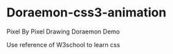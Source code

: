 # Doraemon-css3-animation
Pixel By Pixel Drawing Doraemon Demo 

Use reference of W3school to learn css
